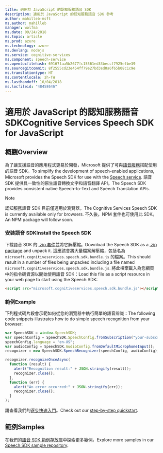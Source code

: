 ```yaml
---
title: 適用於 JavaScript 的認知服務語音 SDK
description: 適用於 JavaScript 的認知服務語音 SDK 參考
author: mahilleb-msft
ms.author: mahilleb
manager: wolfma
ms.date: 09/24/2018
ms.topic: article
ms.prod: azure
ms.technology: azure
ms.devlang: nodejs
ms.service: cognitive-services
ms.component: speech-service
ms.openlocfilehash: 69167faa5b2677fc15561ed33beccf7925efbe39
ms.sourcegitcommit: 8f2555cd23e454ff79e27bd3ed0a6f65b08c1c9e
ms.translationtype: HT
ms.contentlocale: zh-TW
ms.lasthandoff: 10/04/2018
ms.locfileid: "48458646"
---
```

# <a name="cognitive-services-speech-sdk-for-javascript"></a><span data-ttu-id="7785c-103">適用於 JavaScript 的認知服務語音 SDK</span><span class="sxs-lookup"><span data-stu-id="7785c-103">Cognitive Services Speech SDK for JavaScript</span></span>

## <a name="overview"></a><span data-ttu-id="7785c-104">概觀</span><span class="sxs-lookup"><span data-stu-id="7785c-104">Overview</span></span>

<span data-ttu-id="7785c-105">為了讓支援語音的應用程式更易於開發，Microsoft 提供了可與[語音服務](https://aka.ms/csspeech)搭配使用的語音 SDK。</span><span class="sxs-lookup"><span data-stu-id="7785c-105">To simplify the development of speech-enabled applications, Microsoft provides the Speech SDK for use with the [Speech service](https://aka.ms/csspeech).</span></span>
<span data-ttu-id="7785c-106">語音 SDK 提供具一致性的原生語音轉換文字和語音翻譯 API。</span><span class="sxs-lookup"><span data-stu-id="7785c-106">The Speech SDK provides consistent native Speech-to-Text and Speech Translation APIs.</span></span>

> [!NOTE]
> <span data-ttu-id="7785c-107">認知服務語音 SDK 目前僅適用於瀏覽器。</span><span class="sxs-lookup"><span data-stu-id="7785c-107">The Cognitive Services Speech SDK is currently available only for browsers.</span></span>
> <span data-ttu-id="7785c-108">不久後，NPM 套件也可使用此 SDK。</span><span class="sxs-lookup"><span data-stu-id="7785c-108">An NPM package will follow soon.</span></span>

### <a name="install-the-speech-sdk"></a><span data-ttu-id="7785c-109">安裝語音 SDK</span><span class="sxs-lookup"><span data-stu-id="7785c-109">Install the Speech SDK</span></span>

<span data-ttu-id="7785c-110">下載語音 SDK 的 [.zip 套件](https://aka.ms/csspeech/jsbrowserpackage)並將它解壓縮。</span><span class="sxs-lookup"><span data-stu-id="7785c-110">Download the Speech SDK as a [.zip package](https://aka.ms/csspeech/jsbrowserpackage) and unpack it.</span></span>
<span data-ttu-id="7785c-111">這應該會將大量檔案解壓縮，包括名為 `microsoft.cognitiveservices.speech.sdk.bundle.js` 的檔案。</span><span class="sxs-lookup"><span data-stu-id="7785c-111">This should result in a number of files being unpacked including a file named `microsoft.cognitiveservices.speech.sdk.bundle.js`.</span></span>
<span data-ttu-id="7785c-112">將此檔案載入為您網頁中的指令碼資源以開始使用語音 SDK：</span><span class="sxs-lookup"><span data-stu-id="7785c-112">Load this file as a script resource in your web page to start using the Speech SDK:</span></span>

```html
<script src="microsoft.cognitiveservices.speech.sdk.bundle.js"></script>
```

### <a name="example"></a><span data-ttu-id="7785c-113">範例</span><span class="sxs-lookup"><span data-stu-id="7785c-113">Example</span></span> 

<span data-ttu-id="7785c-114">下列程式碼片段會示範如何從您的瀏覽器中執行簡單的語音辨識：</span><span class="sxs-lookup"><span data-stu-id="7785c-114">The following code snippets illustrates how to do simple speech recognition from your browser:</span></span>

```javascript 
var SpeechSDK = window.SpeechSDK;
var speechConfig = SpeechSDK.SpeechConfig.fromSubscription("your-subscription-key", "your-service-region");
speechConfig.language = "en-US";
var audioConfig = SpeechSDK.AudioConfig.fromDefaultMicrophoneInput();
recognizer = new SpeechSDK.SpeechRecognizer(speechConfig, audioConfig);

recognizer.recognizeOnceAsync(
  function (result) {
    alert("Recognition result:" + JSON.stringify(result));
    recognizer.close();
  },
  function (err) {
    alert("An error occurred:" + JSON.stringify(err));
    recognizer.close();
  }
);
``` 

<span data-ttu-id="7785c-115">請查看我們的[逐步快速入門](/azure/cognitive-services/speech-service/quickstart-js-browser)。</span><span class="sxs-lookup"><span data-stu-id="7785c-115">Check out our [step-by-step quickstart](/azure/cognitive-services/speech-service/quickstart-js-browser).</span></span>

## <a name="samples"></a><span data-ttu-id="7785c-116">範例</span><span class="sxs-lookup"><span data-stu-id="7785c-116">Samples</span></span>

<span data-ttu-id="7785c-117">在我們的[語音 SDK 範例存放庫](https://aka.ms/csspeech/samples)中探索更多範例。</span><span class="sxs-lookup"><span data-stu-id="7785c-117">Explore more samples in our [Speech SDK sample repository](https://aka.ms/csspeech/samples).</span></span>
